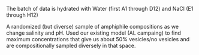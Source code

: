 The batch of data is hydrated with Water (first A1 through D12) and NaCl (E1 through H12)

A randomized (but diverse) sample of amphiphile compositions as we change salinity and pH. Used our existing model (AL campaing) to find maximum concentrations that give us about 50% vesicles/no vesicles and are compositionally sampled diversely in that space.
